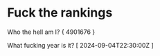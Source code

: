 # Fuck the rankings

Who the hell am I?
{ 4901676 }

What fucking year is it?
[ 2024-09-04T22:30:00Z ]
